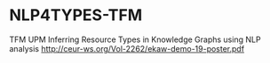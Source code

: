 # NLP4TYPES-TFM
TFM UPM Inferring Resource Types in Knowledge Graphs using NLP analysis
http://ceur-ws.org/Vol-2262/ekaw-demo-19-poster.pdf
